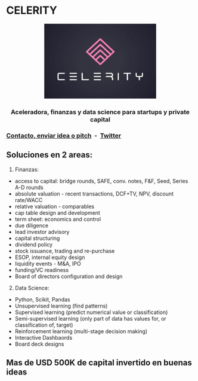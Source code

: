 # CELERITY 

<link rel="shortcut icon" type="image/x-icon" href="favicon.ico">
<p align="center">
<img src="celeritylogo2.jpg" alt="celerity logo" width="300" height="200"/> 
</p>
<h3 align="center"> Aceleradora, finanzas y data science para startups y private capital </h3>
 
### [Contacto, enviar idea o pitch](mailto:b.evans@skyhighfund.com) &nbsp;-&nbsp;  [Twitter](https://twitter.com/brianevans_)

## Soluciones en 2 areas:

1. Finanzas:
- access to capital: bridge rounds, SAFE, conv. notes, F&F, Seed, Series A-D rounds
- absolute valuation - recent transactions, DCF+TV, NPV, discount rate/WACC
- relative valuation - comparables
- cap table design and development
- term sheet: economics and control
- due diligence
- lead investor advisory
- capital structuring
- dividend policy
- stock issuance, trading and re-purchase
- ESOP, internal equity design
- liquidity events - M&A, IPO
- funding/VC readiness 
- Board of directors configuration and design

2. Data Science:
- Python, Scikit, Pandas
- Unsupervised learning (find patterns)
- Supervised learning (predict numerical value or classification)
- Semi-supervised learning (only part of data has values for, or classification of, target)
- Reinforcement learning (multi-stage decision making)
- Interactive Dashbaords 
- Board deck designs

## Mas de USD 500K de capital invertido en buenas ideas 
